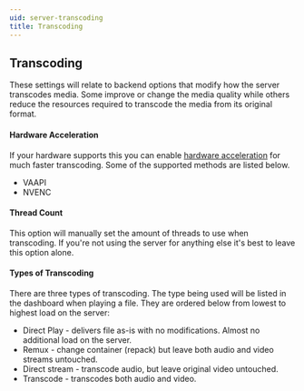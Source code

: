 ```yaml
---
uid: server-transcoding
title: Transcoding
---
```


## Transcoding

These settings will relate to backend options that modify how the server transcodes media. Some improve or change the media quality while others reduce the resources required to transcode the media from its original format.

#### Hardware Acceleration

If your hardware supports this you can enable [hardware acceleration](xref:admin-hardware-acceleration) for much faster transcoding. Some of the supported methods are listed below.

  * VAAPI
  * NVENC

#### Thread Count

This option will manually set the amount of threads to use when transcoding. If you're not using the server for anything else it's best to leave this option alone.

#### Types of Transcoding
There are three types of transcoding. The type being used will be listed in the dashboard when playing a file. They are ordered below from lowest to highest load on the server:

   * Direct Play - delivers file as-is with no modifications. Almost no additional load on the server.
   * Remux - change container (repack) but leave both audio and video streams untouched.
   * Direct stream - transcode audio, but leave original video untouched.
   * Transcode - transcodes both audio and video.
